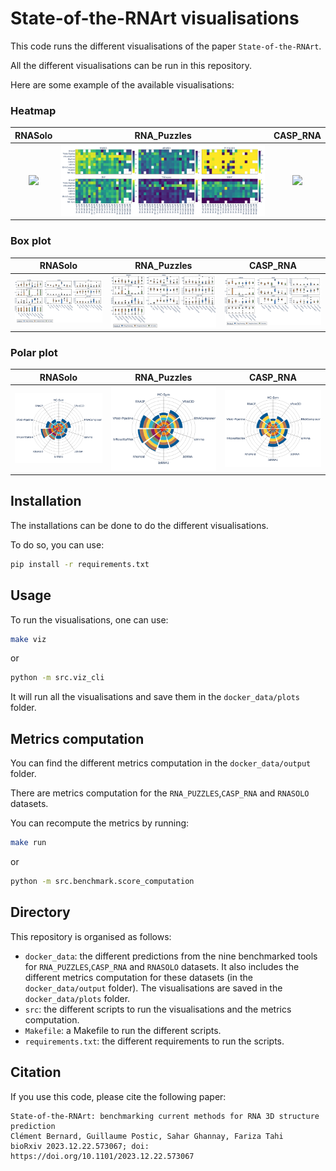 # State-of-the-RNArt visualisations

This code runs the different visualisations of the paper `State-of-the-RNArt`. 

All the different visualisations can be run in this repository.

Here are some example of the available visualisations:

### Heatmap
RNASolo | RNA_Puzzles | CASP_RNA
:-------------------------:|:-------------------------:|:-------------------------:
![](docker_data/plots/heatmap/RNASOLO_heatmap.png) | ![](docker_data/plots/heatmap/RNA_PUZZLES_heatmap.png)| ![](docker_data/plots/heatmap/CASP_RNA_heatmap.png)

### Box plot
RNASolo |                    RNA_Puzzles                     | CASP_RNA
:-------------------------:|:--------------------------------------------------:|:-------------------------:
![](docker_data/plots/boxplot/RNASOLO_box.png) | ![](docker_data/plots/boxplot/RNA_PUZZLES_box.png) | ![](docker_data/plots/boxplot/CASP_RNA_box.png)

### Polar plot 
RNASolo | RNA_Puzzles | CASP_RNA
:-------------------------:|:-------------------------:|:-------------------------:
![](docker_data/plots/polar/RNASOLO.png) | ![](docker_data/plots/polar/RNA_PUZZLES.png)| ![](docker_data/plots/polar/CASP_RNA.png)

## Installation

The installations can be done to do the different visualisations. 

To do so, you can use: 
```bash
pip install -r requirements.txt
```

## Usage

To run the visualisations, one can use:
```bash
make viz
```
or 
```bash
python -m src.viz_cli
```

It will run all the visualisations and save them in the `docker_data/plots` folder.


## Metrics computation

You can find the different metrics computation in the `docker_data/output` folder.

There are metrics computation for the `RNA_PUZZLES`,`CASP_RNA` and `RNASOLO` datasets.

You can recompute the metrics by running:
```bash
make run
```
or 
```bash
python -m src.benchmark.score_computation
```

## Directory

This repository is organised as follows:
- `docker_data`: the different predictions from the nine benchmarked tools for `RNA_PUZZLES`,`CASP_RNA` and `RNASOLO` datasets.
                 It also includes the different metrics computation for these datasets (in the `docker_data/output` folder).
                 The visualisations are saved in the `docker_data/plots` folder.
- `src`: the different scripts to run the visualisations and the metrics computation.
- `Makefile`: a Makefile to run the different scripts.
- `requirements.txt`: the different requirements to run the scripts.

## Citation

If you use this code, please cite the following paper:

```
State-of-the-RNArt: benchmarking current methods for RNA 3D structure prediction
Clément Bernard, Guillaume Postic, Sahar Ghannay, Fariza Tahi
bioRxiv 2023.12.22.573067; doi: https://doi.org/10.1101/2023.12.22.573067
```